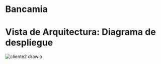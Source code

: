 # Bancamia
# Vista de Arquitectura: Diagrama de despliegue
![cliente2 drawio](https://github.com/user-attachments/assets/f4b95803-e553-49cb-8fce-9861d2107daf)
